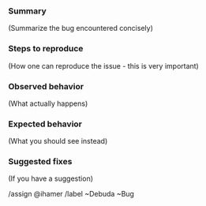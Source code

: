 ### Summary

(Summarize the bug encountered concisely)

### Steps to reproduce

(How one can reproduce the issue - this is very important)

### Observed behavior

(What actually happens)

### Expected behavior

(What you should see instead)

### Suggested fixes

(If you have a suggestion)

/assign @ihamer
/label ~Debuda ~Bug
